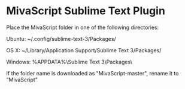 MivaScript Sublime Text Plugin
================================

Place the MivaScript folder in one of the following directories:

Ubuntu: ~/.config/sublime-text-3/Packages/

OS X: ~/Library/Application Support/Sublime Text 3/Packages/

Windows: %APPDATA%\Sublime Text 3\Packages\

If the folder name is downloaded as "MivaScript-master", rename it to "MivaScript"
